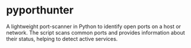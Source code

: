 # pyporthunter
A lightweight port-scanner in Python to identify open ports on a host or network. The script scans common ports and provides information about their status, helping to detect active services.
